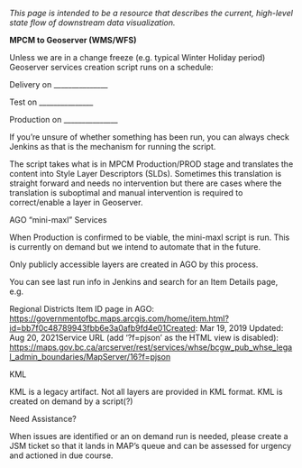 _This page is intended to be a resource that describes the current, high-level state flow of downstream data visualization._

**MPCM to Geoserver (WMS/WFS)**

Unless we are in a change freeze (e.g. typical Winter Holiday period) Geoserver services creation script runs on a schedule: 

Delivery on _______________   

Test on _______________      

Production on _______________  

If you’re unsure of whether something has been run, you can always check Jenkins as that is the mechanism for running the script.

The script takes what is in MPCM Production/PROD stage and translates the content into Style Layer Descriptors (SLDs).  Sometimes this translation is straight forward and needs no intervention but there are cases where the translation is suboptimal and manual intervention is required to correct/enable a layer in Geoserver.

AGO “mini-maxl” Services

When Production is confirmed to be viable, the mini-maxl script is run.  This is currently on demand but we intend to automate that in the future.

Only publicly accessible layers are created in AGO by this process.

You can see last run info in Jenkins and search for an Item Details page, e.g.

Regional Districts Item ID page in AGO: https://governmentofbc.maps.arcgis.com/home/item.html?id=bb7f0c48789943fbb6e3a0afb9fd4e01Created: Mar 19, 2019    Updated: Aug 20, 2021Service URL (add ‘?f=pjson’ as the HTML view is disabled): https://maps.gov.bc.ca/arcserver/rest/services/whse/bcgw_pub_whse_legal_admin_boundaries/MapServer/16?f=pjson

KML 

KML is a legacy artifact.  Not all layers are provided in KML format.  KML is created on demand by a script(?)

Need Assistance?

When issues are identified or an on demand run is needed, please create a JSM ticket so that it lands in MAP’s queue and can be assessed for urgency and actioned in due course.
